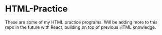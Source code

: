 # HTML-Practice
These are some of my HTML practice programs. Will be adding more to this repo in the future with React, building on top of previous HTML knowledge.
